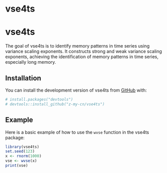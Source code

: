 vse4ts
================

<!-- badges: start -->
<!-- badges: end -->

# vse4ts

The goal of vse4ts is to identify memory patterns in time series using
variance scaling exponents. It constructs strong and weak variance
scaling exponents, achieving the identification of memory patterns in
time series, especially long memory.

## Installation

You can install the development version of vse4ts from
[GitHub](https://github.com/) with:

``` r
# install.packages("devtools")
# devtools::install_github("z-my-cn/vse4ts")
```

## Example

Here is a basic example of how to use the `wvse` function in the vse4ts
package:

``` r
library(vse4ts)
set.seed(123)
x <- rnorm(1000)
vse <- wvse(x)
print(vse)
```
